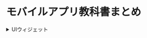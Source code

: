 # モバイルアプリ教科書まとめ
<details>
<summary>UIウィジェット</summary>  
  
# Text  
・文字を表示する基本ウィジェット 
<details>
<summary>使い方</summary> 
Text　(<br>
  'こんにちは Flutter!',<br>
  style: TextStyle(fontSize: 24, color: Colors.blue),<br>
)<br>
</details>
  
# Container  
・余白、サイズ、装飾などをまとめて指定できる箱  
<details>
<summary>使い方</summary>
Container(<br>
  padding: EdgeInsets.all(16),<br>
  color: Colors.amber,<br>
  child: Text('中にテキストがあります'),<br>
)  
</details>  

# Row / Column
・水平方向・垂直方向にウィジェットを並べる 
<details>
<summary>使い方</summary>  
Row(  
  mainAxisAlignment: MainAxisAlignment.center,<br>
  children: [<br>
    Text('左'),<br>
    SizedBox(width: 10),<br>
    Text('右'),<br>
  ],<br>
) <br>

Column(<br>
  mainAxisAlignment: MainAxisAlignment.center,<br>
  children: [<br>
    Text('上'),<br>
    SizedBox(height: 10),<br>
    Text('下'),<br>
  ],<br>
)
</details>  

# Image  
・画像を表示（ネット・アセット両対応）  
<details>
<summary>使い方</summary>
・ネット<br>
Image.network(<br>
  'https://example.com/image.png',<br>
  width: 100,<br>
  height: 100,<br>
)<br>

・アセット<br>
Image.asset(<br>
  'assets/sample.png',<br>
  width: 100,<br>
  height: 100,<br>
)
</details>

# Icon  
・アイコン表示用  
<details>
<summary>使い方</summary>
Icon(<br>
  Icons.favorite,<br>
  color: Colors.red,<br>
  size: 48,<br>
)  
</details>

# ElevatedButton  
・押すと反応するボタン 
<details>
<summary>使い方</summary>
ElevatedButton(  
  onPressed: () {<br>
    print('ボタンが押されました');<br>
  },<br>
  child: Text('クリック'),<br>
)<br>
</details>

# Scaffold  
・AppBar、ボディなどをまとめた画面の土台　
<details>
<summary>使い方</summary>
Scaffold(<br>
  appBar: AppBar(<br>
    title: Text('タイトルバー'),<br>
  ),<br>
  body: Center(<br>
    child: Text('ここが本文エリア'),<br>
  ),<br>
)
</details>

# AppBar  
・画面上部のバー（タイトルやアクションを表示）
#### 使い方  
AppBar(  
  title: Text('アプリのタイトル'),  
  backgroundColor: Colors.green,  
)  
# SizedBox  
・スペース（幅や高さ）を空けたいときに使う
#### 使い方  
SizedBox(  
  height: 20,  
)  
# Center  
・子ウィジェットを中央に配置するためのウィジェット  
#### 使い方  
Center(  
  child: Text('中央揃えのテキスト'),  
)  
# Padding  
・子ウィジェットの内側に余白を追加するウィジェット  
#### 使い方  
Padding(  
  padding: EdgeInsets.all(16),  
  child: Text('余白付きテキスト'),  
)  
# Checkbox  
・オン／オフ状態（チェック）を持つウィジェット 
#### 使い方  
bool isChecked = false;  
  
Checkbox(  
  value: isChecked,  
  onChanged: (bool? value) {  
    setState(() {  
      isChecked = value!;  
    });  
  },  
)  

</details>
